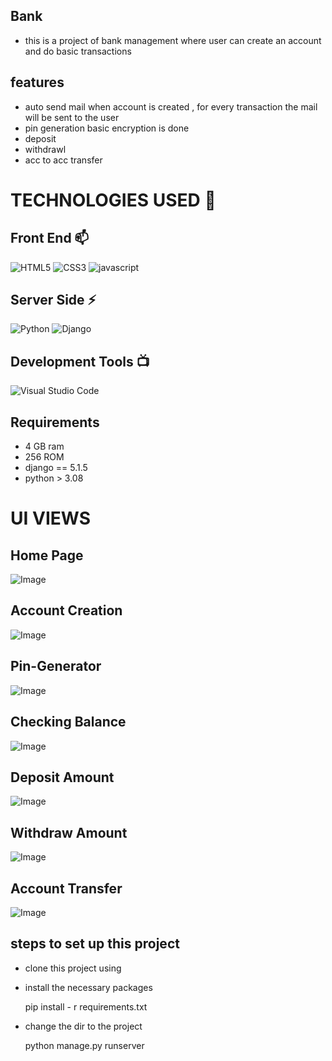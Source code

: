 
## Bank
- this is a project of bank management where user can create an account and do basic transactions

## features
- auto send mail when account is created , for every transaction the mail will be sent to the user
- pin generation basic encryption is done
- deposit
- withdrawl
- acc to acc transfer
  
# TECHNOLOGIES USED 📌
## Front End 📫
![HTML5](https://img.shields.io/badge/html5-%23E34F26.svg?style=for-the-badge&logo=html5&logoColor=white)
![CSS3](https://img.shields.io/badge/css3-%231572B6.svg?style=for-the-badge&logo=css3&logoColor=white)
![javascript](https://img.shields.io/badge/JavaScript-F7DF1E?style=for-the-badge&logo=javascript&logoColor=black)

## Server Side ⚡
![Python](https://img.shields.io/badge/python-3670A0?style=for-the-badge&logo=python&logoColor=ffdd54)
![Django](https://img.shields.io/badge/django-%23092E20.svg?style=for-the-badge&logo=django&logoColor=white)

## Development Tools 📺
![Visual Studio Code](https://img.shields.io/badge/Visual%20Studio%20Code-0078d7.svg?style=for-the-badge&logo=visual-studio-code&logoColor=white)
  
## Requirements
- 4 GB ram
- 256 ROM
- django == 5.1.5
- python > 3.08

# UI VIEWS

## Home Page
![Image](https://github.com/user-attachments/assets/edf0d590-3e46-401b-adcf-750d050cd205)

## Account Creation 
![Image](https://github.com/user-attachments/assets/46f9baf0-2861-4de3-9bc9-1fd94c845659)

## Pin-Generator 
![Image](https://github.com/user-attachments/assets/e8ff8511-2f0d-4d2d-8033-8e45ae2ca204)

## Checking Balance
![Image](https://github.com/user-attachments/assets/da25a7ea-6908-4bf5-940c-e7148b35096a)

## Deposit Amount
![Image](https://github.com/user-attachments/assets/6fe95437-5a40-4516-96db-0e984c9e4a15)

## Withdraw Amount
![Image](https://github.com/user-attachments/assets/5c8e0ae6-efe4-47f9-b930-0e4dcfbc7b3c)

## Account Transfer
![Image](https://github.com/user-attachments/assets/22e7f75c-a3cb-43f0-a80c-0f9bbb934677)

## steps to set up this project
- clone this project using 
- install the necessary packages

  pip install - r requirements.txt
- change the dir to the project

  python manage.py runserver


